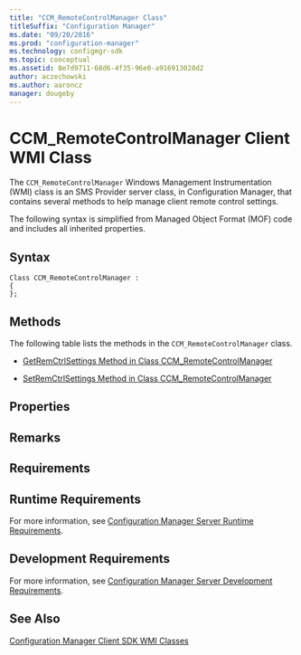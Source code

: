 ```yaml
---
title: "CCM_RemoteControlManager Class"
titleSuffix: "Configuration Manager"
ms.date: "09/20/2016"
ms.prod: "configuration-manager"
ms.technology: configmgr-sdk
ms.topic: conceptual
ms.assetid: 8e7d9711-68d6-4f35-96e0-a916913028d2
author: aczechowski
ms.author: aaroncz
manager: dougeby
---
```

# CCM_RemoteControlManager Client WMI Class
The `CCM_RemoteControlManager` Windows Management Instrumentation (WMI) class is an SMS Provider server class, in Configuration Manager, that contains several methods to help manage client remote control settings.    

 The following syntax is simplified from Managed Object Format (MOF) code and includes all inherited properties.  

## Syntax  

```  
Class CCM_RemoteControlManager :    
{  
};  
```  

## Methods  
 The following table lists the methods in the `CCM_RemoteControlManager` class.  

-   [GetRemCtrlSettings Method in Class CCM_RemoteControlManager](../../../../../develop/reference/core/clients/sdk/getremctrlsettings-method-in-class-ccm_remotecontrolmanager.md)  

-   [SetRemCtrlSettings Method in Class CCM_RemoteControlManager](../../../../../develop/reference/core/clients/sdk/setremctrlsettings-method-in-class-ccm_remotecontrolmanager.md)  

## Properties  

## Remarks  

## Requirements  

## Runtime Requirements  
 For more information, see [Configuration Manager Server Runtime Requirements](../../../../../develop/core/reqs/server-runtime-requirements.md).  

## Development Requirements  
 For more information, see [Configuration Manager Server Development Requirements](../../../../../develop/core/reqs/server-development-requirements.md).  

## See Also  
 [Configuration Manager Client SDK WMI Classes](../../../../../develop/reference/core/clients/sdk/client-sdk-wmi-classes.md)
